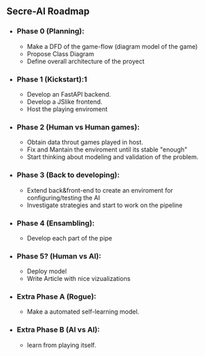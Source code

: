 ## Secre-AI Roadmap

* ### Phase 0 (Planning):
  * Make a DFD of the game-flow (diagram model of the game)
  * Propose Class Diagram
  * Define overall architecture of the proyect
* ### Phase 1 (Kickstart):1
  * Develop an FastAPI backend.
  * Develop a JSlike frontend.
  * Host the  playing enviroment
* ### Phase 2 (Human vs Human games):
  * Obtain data throut games played in host.
  * Fix and Mantain the enviroment until its stable "enough"
  * Start thinking about modeling and validation of the problem.
* ### Phase 3 (Back to developing):
  * Extend back&front-end to create an enviroment for configuring/testing the AI
  * Investigate strategies and start to work on the pipeline
* ### Phase 4 (Ensambling):
  * Develop each part of the pipe
* ### Phase 5? (Human vs AI):
  * Deploy model
  * Write Article with nice vizualizations
* ### Extra Phase A (Rogue):
  * Make a automated self-learning model.  
* ### Extra Phase B (AI vs AI):
  * learn from playing itself.    

